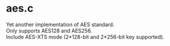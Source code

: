 # aes.c
Yet another implementation of AES standard.  
Only supports AES128 and AES256.  
Include AES-XTS mode (2\*128-bit and 2\*256-bit key supported).
